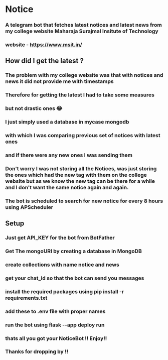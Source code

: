 # Notice
### A telegram bot that fetches latest notices and latest news from my college website Maharaja Surajmal Insitute of Technology
### website - https://www.msit.in/

## How did I get the latest ?

### The problem with my college website was that with notices and news it did not provide me with timestamps
### Therefore for getting the latest I had to take some measures

### but not drastic ones 😂

### I just simply used a database in mycase mongodb
### with which I was comparing previous set of notices with latest ones
### and if there were any new ones I was sending them 

### Don't worry I was not storing all the Notices, was just storing the ones which had the new tag with them on the college website but as we know the new tag can be there for a while and I don't want the same notice again and again.

### The bot is scheduled to search for new notice for every 8 hours using APScheduler

## Setup

### Just get API_KEY for the bot from BotFather
### Get The mongoURI by creating a database in MongoDB 
### create collections with name notice and news
### get your chat_id so that the bot can send you messages
### install the required packages using pip install -r requirements.txt

### add these to .env file with proper names

### run the bot using flask --app deploy run   

### thats all you got your NoticeBot !! Enjoy!!

### Thanks for dropping by !!

